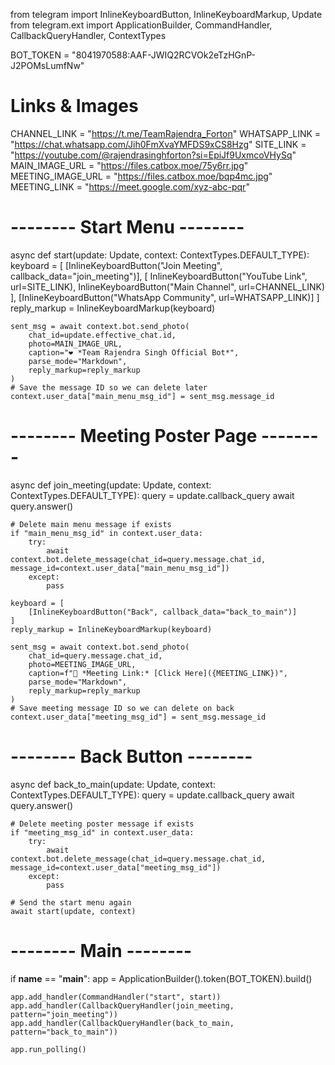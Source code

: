 
from telegram import InlineKeyboardButton, InlineKeyboardMarkup, Update
from telegram.ext import ApplicationBuilder, CommandHandler, CallbackQueryHandler, ContextTypes

BOT_TOKEN = "8041970588:AAF-JWIQ2RCVOk2eTzHGnP-J2POMsLumfNw"

# Links & Images
CHANNEL_LINK = "https://t.me/TeamRajendra_Forton"
WHATSAPP_LINK = "https://chat.whatsapp.com/Jih0FmXvaYMFDS9xCS8Hzg"
SITE_LINK = "https://youtube.com/@rajendrasinghforton?si=EpiJf9UxmcoVHySq"
MAIN_IMAGE_URL = "https://files.catbox.moe/75y6rr.jpg"
MEETING_IMAGE_URL = "https://files.catbox.moe/bqp4mc.jpg"
MEETING_LINK = "https://meet.google.com/xyz-abc-pqr"

# -------- Start Menu --------
async def start(update: Update, context: ContextTypes.DEFAULT_TYPE):
    keyboard = [
        [InlineKeyboardButton("Join Meeting", callback_data="join_meeting")],
        [
            InlineKeyboardButton("YouTube Link", url=SITE_LINK),
            InlineKeyboardButton("Main Channel", url=CHANNEL_LINK)
        ],
        [InlineKeyboardButton("WhatsApp Community", url=WHATSAPP_LINK)]
    ]
    reply_markup = InlineKeyboardMarkup(keyboard)

    sent_msg = await context.bot.send_photo(
        chat_id=update.effective_chat.id,
        photo=MAIN_IMAGE_URL,
        caption="❤️ *Team Rajendra Singh Official Bot*",
        parse_mode="Markdown",
        reply_markup=reply_markup
    )
    # Save the message ID so we can delete later
    context.user_data["main_menu_msg_id"] = sent_msg.message_id

# -------- Meeting Poster Page --------
async def join_meeting(update: Update, context: ContextTypes.DEFAULT_TYPE):
    query = update.callback_query
    await query.answer()

    # Delete main menu message if exists
    if "main_menu_msg_id" in context.user_data:
        try:
            await context.bot.delete_message(chat_id=query.message.chat_id, message_id=context.user_data["main_menu_msg_id"])
        except:
            pass

    keyboard = [
        [InlineKeyboardButton("Back", callback_data="back_to_main")]
    ]
    reply_markup = InlineKeyboardMarkup(keyboard)

    sent_msg = await context.bot.send_photo(
        chat_id=query.message.chat_id,
        photo=MEETING_IMAGE_URL,
        caption=f"📢 *Meeting Link:* [Click Here]({MEETING_LINK})",
        parse_mode="Markdown",
        reply_markup=reply_markup
    )
    # Save meeting message ID so we can delete on back
    context.user_data["meeting_msg_id"] = sent_msg.message_id

# -------- Back Button --------
async def back_to_main(update: Update, context: ContextTypes.DEFAULT_TYPE):
    query = update.callback_query
    await query.answer()

    # Delete meeting poster message if exists
    if "meeting_msg_id" in context.user_data:
        try:
            await context.bot.delete_message(chat_id=query.message.chat_id, message_id=context.user_data["meeting_msg_id"])
        except:
            pass

    # Send the start menu again
    await start(update, context)

# -------- Main --------
if __name__ == "__main__":
    app = ApplicationBuilder().token(BOT_TOKEN).build()

    app.add_handler(CommandHandler("start", start))
    app.add_handler(CallbackQueryHandler(join_meeting, pattern="join_meeting"))
    app.add_handler(CallbackQueryHandler(back_to_main, pattern="back_to_main"))

    app.run_polling()
